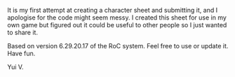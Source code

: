 ﻿It is my first attempt at creating a character sheet and submitting it, and I apologise for the code might seem messy. I created this sheet for use in my own game but figured out it could be useful to other people so I just wanted to share it.

Based on version 6.29.20.17 of the RoC system. Feel free to use or update it. Have fun.

Yui V.